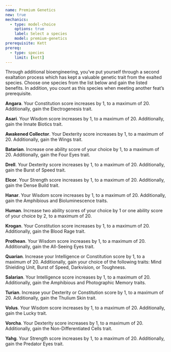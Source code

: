 ```yaml
---
name: Premium Genetics
new: true
mechanics:
  - type: model-choice
    options: true
    label: Select a species
    model: premium-genetics
prerequisite: Kett
prereq:
  - type: species
    limit: [kett]
---
```

Through additional bioengineering, you’ve put yourself through a second exaltation process which has kept a valuable
genetic trait from the exalted species. Choose one species from the list below and gain the listed benefits.
In addition, you count as this species when meeting another feat’s prerequisite.

__Angara__. Your Constitution score increases by 1, to a maximum of 20. Additionally, gain the Electrogenesis trait.

__Asari__. Your Wisdom score increases by 1, to a maximum of 20. Additionally, gain the Innate Biotics trait.

__Awakened Collector__. Your Dexterity score increases by 1, to a maximum of 20. Additionally, gain the Wings trait.

__Batarian__. Increase one ability score of your choice by 1, to a maximum of 20. Additionally, gain the Four Eyes trait.

__Drell__. Your Dexterity score increases by 1, to a maximum of 20. Additionally, gain the Burst of Speed trait.

__Elcor__. Your Strength score increases by 1, to a maximum of 20. Additionally, gain the Dense Build trait.

__Hanar__. Your Wisdom score increases by 1, to a maximum of 20. Additionally, gain the Amphibious and Bioluminescence traits.

__Human__. Increase two ability scores of your choice by 1 or one ability score of your choice by 2, to a maximum of 20.

__Krogan__. Your Constitution score increases by 1, to a maximum of 20. Additionally, gain the Blood Rage trait.

__Prothean__. Your Wisdom score increases by 1, to a maximum of 20. Additionally, gain the All-Seeing Eyes trait.

__Quarian__. Increase your Intelligence or Constitution score by 1, to a maximum of 20. Additionally, gain your choice of the following traits: Mind Shielding Unit, Burst of Speed, Darkvision, or Toughness.

__Salarian__. Your Intelligence score increases by 1, to a maximum of 20. Additionally, gain the Amphibious and Photographic Memory traits.

__Turian__. Increase your Dexterity or Constitution score by 1, to a maximum of 20. Additionally, gain the Thulium Skin trait.

__Volus__. Your Wisdom score increases by 1, to a maximum of 20. Additionally, gain the Lucky trait.

__Vorcha__. Your Dexterity score increases by 1, to a maximum of 20. Additionally, gain the Non-Differentiated Cells trait.

__Yahg__. Your Strength score increases by 1, to a maximum of 20. Additionally, gain the Predator Eyes trait.







